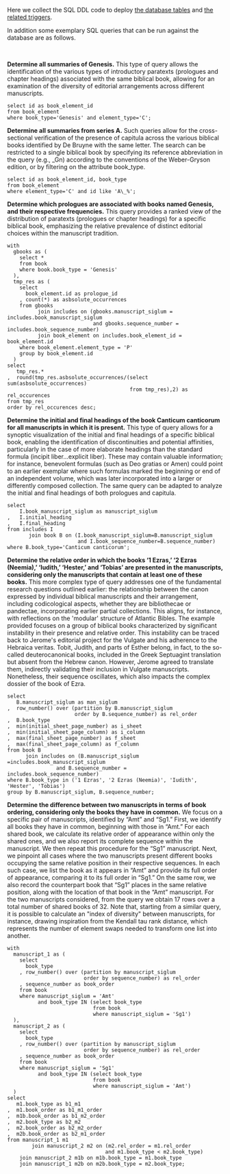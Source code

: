 Here we collect the SQL DDL code to deploy [the database tables](https://github.com/dslab-uniud/Database-biblical-manuscripts/blob/main/Database/DDL_db_schema.sql) and [the related triggers](https://github.com/dslab-uniud/Database-biblical-manuscripts/blob/main/Database/DDL_triggers.sql).

In addition some exemplary SQL queries that can be run against the database are as follows.

<br />

**Determine all summaries of Genesis.** This type of query allows the identification of the various types of introductory paratexts (prologues and chapter headings) associated with the same biblical book, allowing for an examination of the diversity of editorial arrangements across different manuscripts.
```
select id as book_element_id
from book_element
where book_type='Genesis' and element_type='C';
```


**Determine all summaries from series A.** Such queries allow for the cross-sectional verification of the presence of capitula across the various biblical books identified by De Bruyne with the same letter. The search can be restricted to a single biblical book by specifying its reference abbreviation in the query (e.g., \_Gn) according to the conventions of the Weber-Gryson edition, or by filtering on the attribute book_type.
```
select id as book_element_id, book_type 
from book_element 
where element_type='C' and id like 'A\_%';
```


**Determine which prologues are associated with books named Genesis, and their respective frequencies.** This query provides a ranked view of the distribution of paratexts (prologues or chapter headings) for a specific biblical book, emphasizing the relative prevalence of distinct editorial choices within the manuscript tradition.
```
with 
  gbooks as (
    select *
    from book
    where book.book_type = 'Genesis'
  ),
  tmp_res as (
    select
      book_element.id as prologue_id
    , count(*) as asbsolute_occurrences
    from gbooks
          join includes on (gbooks.manuscript_siglum = includes.book_manuscript_siglum
                            and gbooks.sequence_number = includes.book_sequence_number)
          join book_element on includes.book_element_id = book_element.id
    where book_element.element_type = 'P'
    group by book_element.id
  )
select 
   tmp_res.*
,  round(tmp_res.asbsolute_occurrences/(select sum(asbsolute_occurrences)
                                        from tmp_res),2) as rel_occurences
from tmp_res
order by rel_occurences desc;
```


**Determine the initial and final headings of the book Canticum canticorum for all manuscripts in which it is present.** This type of query allows for a synoptic visualization of the initial and final headings of a specific biblical book, enabling the identification of discontinuities and potential affinities, particularly in the case of more elaborate headings than the standard formula (incipit liber...explicit liber). These may contain valuable information; for instance, benevolent formulas (such as Deo gratias or Amen) could point to an earlier exemplar where such formulas marked the beginning or end of an independent volume, which was later incorporated into a larger or differently composed collection.
The same query can be adapted to analyze the initial and final headings of both prologues and capitula.
```
select 
    I.book_manuscript_siglum as manuscript_siglum
,   I.initial_heading
,   I.final_heading 
from includes I 
       join book B on (I.book_manuscript_siglum=B.manuscript_siglum 
                       and I.book_sequence_number=B.sequence_number) 
where B.book_type='Canticum canticorum';
```


**Determine the relative order in which the books ‘1 Ezras,’ ‘2 Ezras (Neemia),’ ‘Iudith,’ ‘Hester,’ and ‘Tobias’ are presented in the manuscripts, considering only the manuscripts that contain at least one of these books.**  This more complex type of query addresses one of the fundamental research questions outlined earlier: the relationship between the canon expressed by individual biblical manuscripts and their arrangement, including codicological aspects, whether they are bibliothecae or pandectae, incorporating earlier partial collections. This aligns, for instance, with reflections on the 'modular' structure of Atlantic Bibles.
The example provided focuses on a group of biblical books characterized by significant instability in their presence and relative order. This instability can be traced back to Jerome's editorial project for the Vulgate and his adherence to the Hebraica veritas. Tobit, Judith, and parts of Esther belong, in fact, to the so-called deuterocanonical books, included in the Greek Septuagint translation but absent from the Hebrew canon. However, Jerome agreed to translate them, indirectly validating their inclusion in Vulgate manuscripts. Nonetheless, their sequence oscillates, which also impacts the complex dossier of the book of Ezra.
```
select 
   B.manuscript_siglum as man_siglum
,  row_number() over (partition by B.manuscript_siglum
                      order by B.sequence_number) as rel_order 
,  B.book_type
,  min(initial_sheet_page_number) as i_sheet
,  min(initial_sheet_page_column) as i_column
,  max(final_sheet_page_number) as f_sheet
,  max(final_sheet_page_column) as f_column
from book B
      join includes on (B.manuscript_siglum =includes.book_manuscript_siglum
  		        and B.sequence_number =  includes.book_sequence_number)
where B.book_type in ('1 Ezras', '2 Ezras (Neemia)', 'Iudith', 'Hester', 'Tobias')
group by B.manuscript_siglum, B.sequence_number;
```



**Determine the difference between two manuscripts in terms of book ordering, considering only the books they have in common.** We focus on a specific pair of manuscripts, identified by “Amt” and “Sg1.” First, we identify all books they have in common, beginning with those in “Amt.” For each shared book, we calculate its relative order of appearance within only the shared ones, and we also report its complete sequence within the manuscript. We then repeat this procedure for the “Sg1” manuscript. 
Next, we pinpoint all cases where the two manuscripts present different books occupying the same relative position in their respective sequences. In each such case, we list the book as it appears in “Amt” and provide its full order of appearance, comparing it to its full order in “Sg1.” On the same row, we also record the counterpart book that “Sg1” places in the same relative position, along with the location of that book in the “Amt” manuscript.
For the two manuscripts considered, from the query we obtain 17 rows over a total number of shared books of 32. Note that, starting from a similar query, it is possible to calculate an "index of diversity" between manuscripts, for instance, drawing inspiration from the Kendall tau rank distance, which represents the number of element swaps needed to transform one list into another.
```
with
  manuscript_1 as (
    select 
      book_type
    , row_number() over (partition by manuscript_siglum 
                         order by sequence_number) as rel_order
    , sequence_number as book_order
    from book 
    where manuscript_siglum = 'Amt'
          and book_type IN (select book_type
                            from book
                            where manuscript_siglum = 'Sg1')
  ),
  manuscript_2 as (
    select
      book_type
    , row_number() over (partition by manuscript_siglum 
                         order by sequence_number) as rel_order
    , sequence_number as book_order
    from book 
    where manuscript_siglum = 'Sg1'
          and book_type IN (select book_type
                            from book
                            where manuscript_siglum = 'Amt')
  )
select
   m1.book_type as b1_m1
,  m1.book_order as b1_m1_order
,  m1b.book_order as b1_m2_order
,  m2.book_type as b2_m2
,  m2.book_order as b2_m2_order
,  m2b.book_order as b2_m1_order
from manuscript_1 m1
        join manuscript_2 m2 on (m2.rel_order = m1.rel_order 
                                and m1.book_type < m2.book_type)
	join manuscript_2 m1b on m1b.book_type = m1.book_type
	join manuscript_1 m2b on m2b.book_type = m2.book_type;
```
